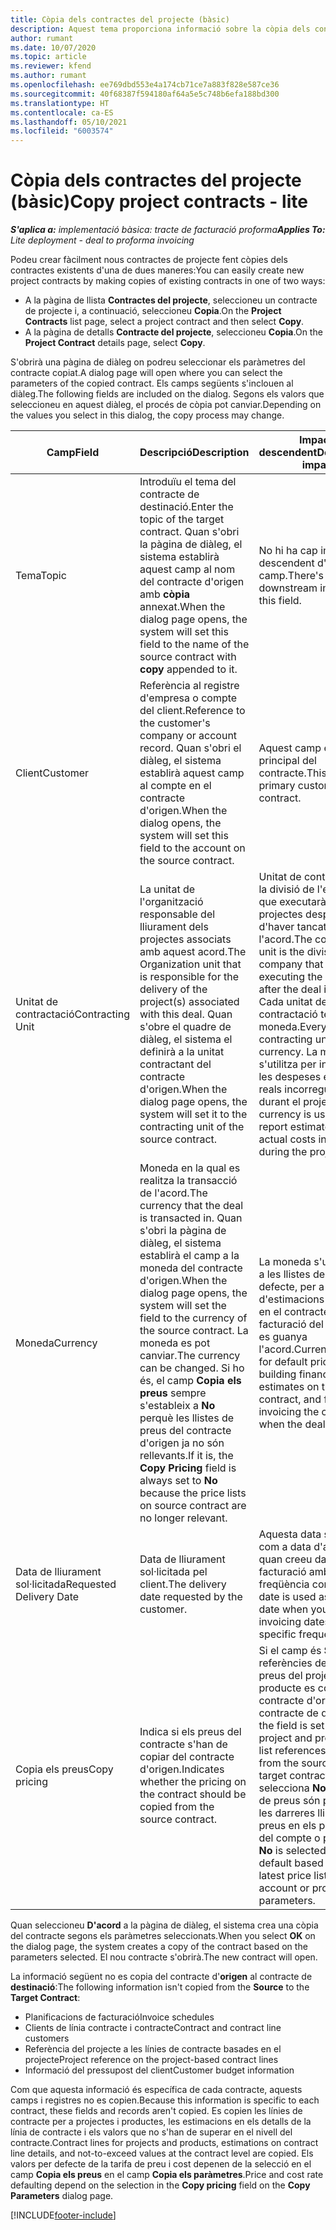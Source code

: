 ```yaml
---
title: Còpia dels contractes del projecte (bàsic)
description: Aquest tema proporciona informació sobre la còpia dels contractes de projecte al Project Operations.
author: rumant
ms.date: 10/07/2020
ms.topic: article
ms.reviewer: kfend
ms.author: rumant
ms.openlocfilehash: ee769dbd553e4a174cb71ce7a883f828e587ce36
ms.sourcegitcommit: 40f68387f594180af64a5e5c748b6efa188bd300
ms.translationtype: HT
ms.contentlocale: ca-ES
ms.lasthandoff: 05/10/2021
ms.locfileid: "6003574"
---
```

# <a name="copy-project-contracts---lite"></a><span data-ttu-id="9280b-103">Còpia dels contractes del projecte (bàsic)</span><span class="sxs-lookup"><span data-stu-id="9280b-103">Copy project contracts - lite</span></span>

<span data-ttu-id="9280b-104">_**S'aplica a:** implementació bàsica: tracte de facturació proforma_</span><span class="sxs-lookup"><span data-stu-id="9280b-104">_**Applies To:** Lite deployment - deal to proforma invoicing_</span></span>

<span data-ttu-id="9280b-105">Podeu crear fàcilment nous contractes de projecte fent còpies dels contractes existents d'una de dues maneres:</span><span class="sxs-lookup"><span data-stu-id="9280b-105">You can easily create new project contracts by making copies of existing contracts in one of two ways:</span></span> 

  - <span data-ttu-id="9280b-106">A la pàgina de llista **Contractes del projecte**, seleccioneu un contracte de projecte i, a continuació, seleccioneu **Copia**.</span><span class="sxs-lookup"><span data-stu-id="9280b-106">On the **Project Contracts** list page, select a project contract and then select **Copy**.</span></span>
  - <span data-ttu-id="9280b-107">A la pàgina de detalls **Contracte del projecte**, seleccioneu **Copia**.</span><span class="sxs-lookup"><span data-stu-id="9280b-107">On the **Project Contract** details page, select **Copy**.</span></span>

<span data-ttu-id="9280b-108">S'obrirà una pàgina de diàleg on podreu seleccionar els paràmetres del contracte copiat.</span><span class="sxs-lookup"><span data-stu-id="9280b-108">A dialog page will open where you can select the parameters of the copied contract.</span></span> <span data-ttu-id="9280b-109">Els camps següents s'inclouen al diàleg.</span><span class="sxs-lookup"><span data-stu-id="9280b-109">The following fields are included on the dialog.</span></span> <span data-ttu-id="9280b-110">Segons els valors que seleccioneu en aquest diàleg, el procés de còpia pot canviar.</span><span class="sxs-lookup"><span data-stu-id="9280b-110">Depending on the values you select in this dialog, the copy process may change.</span></span>

| <span data-ttu-id="9280b-111">**Camp**</span><span class="sxs-lookup"><span data-stu-id="9280b-111">**Field**</span></span> | <span data-ttu-id="9280b-112">**Descripció**</span><span class="sxs-lookup"><span data-stu-id="9280b-112">**Description**</span></span> | <span data-ttu-id="9280b-113">**Impacte descendent**</span><span class="sxs-lookup"><span data-stu-id="9280b-113">**Downstream impact**</span></span> |
| --- | --- | --- |
| <span data-ttu-id="9280b-114">Tema</span><span class="sxs-lookup"><span data-stu-id="9280b-114">Topic</span></span> | <span data-ttu-id="9280b-115">Introduïu el tema del contracte de destinació.</span><span class="sxs-lookup"><span data-stu-id="9280b-115">Enter the topic of the target contract.</span></span> <span data-ttu-id="9280b-116">Quan s'obri la pàgina de diàleg, el sistema establirà aquest camp al nom del contracte d'origen amb **còpia** annexat.</span><span class="sxs-lookup"><span data-stu-id="9280b-116">When the dialog page opens, the system will set this field to the name of the source contract with **copy** appended to it.</span></span> | <span data-ttu-id="9280b-117">No hi ha cap impacte descendent d'aquest camp.</span><span class="sxs-lookup"><span data-stu-id="9280b-117">There's no downstream impact for this field.</span></span> |
| <span data-ttu-id="9280b-118">Client</span><span class="sxs-lookup"><span data-stu-id="9280b-118">Customer</span></span> | <span data-ttu-id="9280b-119">Referència al registre d'empresa o compte del client.</span><span class="sxs-lookup"><span data-stu-id="9280b-119">Reference to the customer's company or account record.</span></span> <span data-ttu-id="9280b-120">Quan s'obri el diàleg, el sistema establirà aquest camp al compte en el contracte d'origen.</span><span class="sxs-lookup"><span data-stu-id="9280b-120">When the dialog opens, the system will set this field to the account on the source contract.</span></span> | <span data-ttu-id="9280b-121">Aquest camp és el client principal del contracte.</span><span class="sxs-lookup"><span data-stu-id="9280b-121">This field is the primary customer on the contract.</span></span> |
| <span data-ttu-id="9280b-122">Unitat de contractació</span><span class="sxs-lookup"><span data-stu-id="9280b-122">Contracting Unit</span></span> | <span data-ttu-id="9280b-123">La unitat de l'organització responsable del lliurament dels projectes associats amb aquest acord.</span><span class="sxs-lookup"><span data-stu-id="9280b-123">The Organization unit that is responsible for the delivery of the project(s) associated with this deal.</span></span> <span data-ttu-id="9280b-124">Quan s'obre el quadre de diàleg, el sistema el definirà a la unitat contractant del contracte d'origen.</span><span class="sxs-lookup"><span data-stu-id="9280b-124">When the dialog page opens, the system will set it to the contracting unit of the source contract.</span></span> | <span data-ttu-id="9280b-125">Unitat de contractació és la divisió de l'empresa que executarà els projectes després d'haver tancat l'acord.</span><span class="sxs-lookup"><span data-stu-id="9280b-125">The contracting unit is the division of the company that will be executing the projects after the deal is closed.</span></span> <span data-ttu-id="9280b-126">Cada unitat de contractació té una moneda.</span><span class="sxs-lookup"><span data-stu-id="9280b-126">Every contracting unit has a currency.</span></span> <span data-ttu-id="9280b-127">La moneda s'utilitza per informar de les despeses estimades i reals incorregudes durant el projecte.</span><span class="sxs-lookup"><span data-stu-id="9280b-127">This currency is used to report estimated and actual costs incurred during the project.</span></span> |
| <span data-ttu-id="9280b-128">Moneda</span><span class="sxs-lookup"><span data-stu-id="9280b-128">Currency</span></span> | <span data-ttu-id="9280b-129">Moneda en la qual es realitza la transacció de l'acord.</span><span class="sxs-lookup"><span data-stu-id="9280b-129">The currency that the deal is transacted in.</span></span> <span data-ttu-id="9280b-130">Quan s'obri la pàgina de diàleg, el sistema establirà el camp a la moneda del contracte d'origen.</span><span class="sxs-lookup"><span data-stu-id="9280b-130">When the dialog page opens, the system will set the field to the currency of the source contract.</span></span> <span data-ttu-id="9280b-131">La moneda es pot canviar.</span><span class="sxs-lookup"><span data-stu-id="9280b-131">The currency can be changed.</span></span> <span data-ttu-id="9280b-132">Si ho és, el camp **Copia els preus** sempre s'estableix a **No** perquè les llistes de preus del contracte d'origen ja no són rellevants.</span><span class="sxs-lookup"><span data-stu-id="9280b-132">If it is, the **Copy Pricing** field is always set to **No** because the price lists on source contract are no longer relevant.</span></span> | <span data-ttu-id="9280b-133">La moneda s'utilitza per a les llistes de preus per defecte, per a la creació d'estimacions financeres en el contracte i per a la facturació del client quan es guanya l'acord.</span><span class="sxs-lookup"><span data-stu-id="9280b-133">Currency is used for default price lists, for building financial estimates on the contract, and for invoicing the customer when the deal is won.</span></span> |
| <span data-ttu-id="9280b-134">Data de lliurament sol·licitada</span><span class="sxs-lookup"><span data-stu-id="9280b-134">Requested Delivery Date</span></span> | <span data-ttu-id="9280b-135">Data de lliurament sol·licitada pel client.</span><span class="sxs-lookup"><span data-stu-id="9280b-135">The delivery date requested by the customer.</span></span> | <span data-ttu-id="9280b-136">Aquesta data s'utilitza com a data d'acabament quan creeu dates de facturació amb una freqüència concreta.</span><span class="sxs-lookup"><span data-stu-id="9280b-136">This date is used as the end date when you create invoicing dates along a specific frequency.</span></span> |
| <span data-ttu-id="9280b-137">Copia els preus</span><span class="sxs-lookup"><span data-stu-id="9280b-137">Copy pricing</span></span> | <span data-ttu-id="9280b-138">Indica si els preus del contracte s'han de copiar del contracte d'origen.</span><span class="sxs-lookup"><span data-stu-id="9280b-138">Indicates whether the pricing on the contract should be copied from the source contract.</span></span> | <span data-ttu-id="9280b-139">Si el camp és **Sí**, les referències de la llista de preus del projecte i del producte es copien del contracte d'origen al contracte de destinació.</span><span class="sxs-lookup"><span data-stu-id="9280b-139">If the field is set to **Yes**, project and product price list references are copied from the source to the target contract.</span></span> <span data-ttu-id="9280b-140">Si se selecciona **No**, les llistes de preus són per defecte les darreres llistes de preus en els paràmetres del compte o projecte.</span><span class="sxs-lookup"><span data-stu-id="9280b-140">If **No** is selected, price lists default based on the latest price lists on the account or project parameters.</span></span> |

<span data-ttu-id="9280b-141">Quan seleccioneu **D'acord** a la pàgina de diàleg, el sistema crea una còpia del contracte segons els paràmetres seleccionats.</span><span class="sxs-lookup"><span data-stu-id="9280b-141">When you select **OK** on the dialog page, the system creates a copy of the contract based on the parameters selected.</span></span> <span data-ttu-id="9280b-142">El nou contracte s'obrirà.</span><span class="sxs-lookup"><span data-stu-id="9280b-142">The new contract will open.</span></span>

<span data-ttu-id="9280b-143">La informació següent no es copia del contracte d'**origen** al contracte de **destinació**:</span><span class="sxs-lookup"><span data-stu-id="9280b-143">The following information isn't copied from the **Source** to the **Target Contract**:</span></span>

  - <span data-ttu-id="9280b-144">Planificacions de facturació</span><span class="sxs-lookup"><span data-stu-id="9280b-144">Invoice schedules</span></span>
  - <span data-ttu-id="9280b-145">Clients de línia contracte i contracte</span><span class="sxs-lookup"><span data-stu-id="9280b-145">Contract and contract line customers</span></span>
  - <span data-ttu-id="9280b-146">Referència del projecte a les línies de contracte basades en el projecte</span><span class="sxs-lookup"><span data-stu-id="9280b-146">Project reference on the project-based contract lines</span></span>
  - <span data-ttu-id="9280b-147">Informació del pressupost del client</span><span class="sxs-lookup"><span data-stu-id="9280b-147">Customer budget information</span></span>

<span data-ttu-id="9280b-148">Com que aquesta informació és específica de cada contracte, aquests camps i registres no es copien.</span><span class="sxs-lookup"><span data-stu-id="9280b-148">Because this information is specific to each contract, these fields and records aren't copied.</span></span> <span data-ttu-id="9280b-149">Es copien les línies de contracte per a projectes i productes, les estimacions en els detalls de la línia de contracte i els valors que no s'han de superar en el nivell del contracte.</span><span class="sxs-lookup"><span data-stu-id="9280b-149">Contract lines for projects and products, estimations on contract line details, and not-to-exceed values at the contract level are copied.</span></span> <span data-ttu-id="9280b-150">Els valors per defecte de la tarifa de preu i cost depenen de la selecció en el camp **Copia els preus** en el camp **Copia els paràmetres**.</span><span class="sxs-lookup"><span data-stu-id="9280b-150">Price and cost rate defaulting depend on the selection in the **Copy pricing** field on the **Copy Parameters** dialog page.</span></span>


[!INCLUDE[footer-include](../../includes/footer-banner.md)]